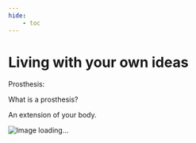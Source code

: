 ```yaml
---
hide:
    - toc
---
```


# Living with your own ideas

Prosthesis:

What is a prosthesis?

An extension of your body.

![Image loading...](https://raw.githubusercontent.com/swarnamanjari-chellapandi/mdef25-27/main/docs/images/p1front.jpeg)
